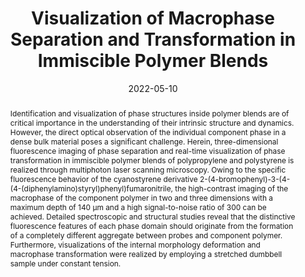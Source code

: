 ---
title: "Visualization of Macrophase Separation and Transformation in Immiscible Polymer Blends"
authors:
- Zhiyuan Wu
- Chunyu Zhang
- 朱有亮
- Zhongyuan Lu
- Heng Liu
- Bin Xu
- Xuequan Zhang
- Wenjing Tian
date: "2022-05-10"
doi: "10.31635/ccschem.022.202101726"
publish_types: ["期刊文章"]
publication: "CCS Chemistry"
abstract: "Identification and visualization of phase structures inside polymer blends are of          critical importance in the understanding of their intrinsic structure and dynamics.          However, the direct optical observation of the individual component phase in a dense          bulk material poses a significant challenge. Herein, three-dimensional fluorescence          imaging of phase separation and real-time visualization of phase transformation in          immiscible polymer blends of polypropylene and polystyrene is realized through multiphoton          laser scanning microscopy. Owing to the specific fluorescence behavior of the cyanostyrene          derivative 2-(4-bromophenyl)-3-(4-(4-(diphenylamino)styryl)phenyl)fumaronitrile, the          high-contrast imaging of the macrophase of the component polymer in two and three          dimensions with a maximum depth of 140 μm and a high signal-to-noise ratio of 300          can be achieved. Detailed spectroscopic and structural studies reveal that the distinctive          fluorescence features of each phase domain should originate from the formation of          a completely different aggregate between probes and component polymer. Furthermore,          visualizations of the internal morphology deformation and macrophase transformation          were realized by employing a stretched dumbbell sample under constant tension."
url_pdf: "https://www.chinesechemsoc.org/doi/10.31635/ccschem.022.202101726"
---